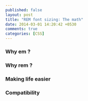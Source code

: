 ```yaml
---
published: false
layout: post
title: "REM font sizing: The math"
date: 2014-03-01 14:20:42 +0530
comments: true
categories: [CSS]
---
```

### Why em ?

### Why rem ?

### Making life easier

### Compatibility